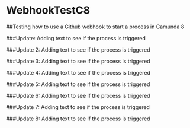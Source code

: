 # WebhookTestC8

##Testing how to use a Github webhook to start a process in Camunda 8

###Update: Adding text to see if the process is triggered

###Update 2: Adding text to see if the process is triggered

###Update 3: Adding text to see if the process is triggered

###Update 4: Adding text to see if the process is triggered

###Update 5: Adding text to see if the process is triggered

###Update 6: Adding text to see if the process is triggered

###Update 7: Adding text to see if the process is triggered

###Update 8: Adding text to see if the process is triggered